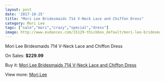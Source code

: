 ```yaml
---
layout: post
date: '2017-10-25'
title: "Mori Lee Bridesmaids 714 V-Neck Lace and Chiffon Dress"
category: Mori Lee
tags: ["sale","mori","crazy","special","dress"]
image: http://www.eudances.com/15129-thickbox_default/mori-lee-bridesmaids-714-v-neck-lace-and-chiffon-dress.jpg
---
```

Mori Lee Bridesmaids 714 V-Neck Lace and Chiffon Dress

On Sales: **$229.99**
<a href="https://www.eudances.com/en/mori-lee/4489-mori-lee-bridesmaids-714-v-neck-lace-and-chiffon-dress.html"><amp-img layout="responsive" width="600" height="600" src="//www.eudances.com/15129-thickbox_default/mori-lee-bridesmaids-714-v-neck-lace-and-chiffon-dress.jpg" alt="Mori Lee Bridesmaids 714 V-Neck Lace and Chiffon Dress 0" /></a>
<a href="https://www.eudances.com/en/mori-lee/4489-mori-lee-bridesmaids-714-v-neck-lace-and-chiffon-dress.html"><amp-img layout="responsive" width="600" height="600" src="//www.eudances.com/15134-thickbox_default/mori-lee-bridesmaids-714-v-neck-lace-and-chiffon-dress.jpg" alt="Mori Lee Bridesmaids 714 V-Neck Lace and Chiffon Dress 1" /></a>
<a href="https://www.eudances.com/en/mori-lee/4489-mori-lee-bridesmaids-714-v-neck-lace-and-chiffon-dress.html"><amp-img layout="responsive" width="600" height="600" src="//www.eudances.com/15133-thickbox_default/mori-lee-bridesmaids-714-v-neck-lace-and-chiffon-dress.jpg" alt="Mori Lee Bridesmaids 714 V-Neck Lace and Chiffon Dress 2" /></a>
<a href="https://www.eudances.com/en/mori-lee/4489-mori-lee-bridesmaids-714-v-neck-lace-and-chiffon-dress.html"><amp-img layout="responsive" width="600" height="600" src="//www.eudances.com/15132-thickbox_default/mori-lee-bridesmaids-714-v-neck-lace-and-chiffon-dress.jpg" alt="Mori Lee Bridesmaids 714 V-Neck Lace and Chiffon Dress 3" /></a>
<a href="https://www.eudances.com/en/mori-lee/4489-mori-lee-bridesmaids-714-v-neck-lace-and-chiffon-dress.html"><amp-img layout="responsive" width="600" height="600" src="//www.eudances.com/15131-thickbox_default/mori-lee-bridesmaids-714-v-neck-lace-and-chiffon-dress.jpg" alt="Mori Lee Bridesmaids 714 V-Neck Lace and Chiffon Dress 4" /></a>
<a href="https://www.eudances.com/en/mori-lee/4489-mori-lee-bridesmaids-714-v-neck-lace-and-chiffon-dress.html"><amp-img layout="responsive" width="600" height="600" src="//www.eudances.com/15130-thickbox_default/mori-lee-bridesmaids-714-v-neck-lace-and-chiffon-dress.jpg" alt="Mori Lee Bridesmaids 714 V-Neck Lace and Chiffon Dress 5" /></a>

Buy it: [Mori Lee Bridesmaids 714 V-Neck Lace and Chiffon Dress](https://www.eudances.com/en/mori-lee/4489-mori-lee-bridesmaids-714-v-neck-lace-and-chiffon-dress.html "Mori Lee Bridesmaids 714 V-Neck Lace and Chiffon Dress")

View more: [Mori Lee](https://www.eudances.com/en/65-mori-lee "Mori Lee")